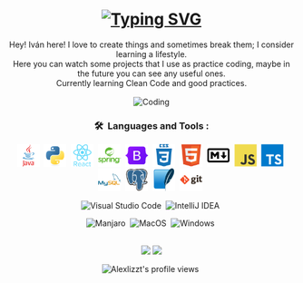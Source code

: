 <h1 align="center">
 <a href="https://git.io/typing-svg"><img src="https://readme-typing-svg.demolab.com?font=Fira+Code&size=30&pause=1000&color=ABD200&center=true&random=false&width=690&lines=print(%22Hello+Friend!%22);print(%22Wellcome+to+my+Github+profile%22)" alt="Typing SVG" /></a>
</h1>
<p align="center">
 Hey! Iván here! I love to create things and sometimes break them; I consider learning a lifestyle. </br>
 Here you can watch some projects that I use as practice coding, maybe in the future you can see any useful ones. </br>
 Currently learning Clean Code and good practices.
</p>
<div align="center" display="block">
<img alt="Coding" src="https://raw.githubusercontent.com/Alexlizzt/Alexlizzt/master/assets/image.gif" align="center"/>
</div>


<div align="center">

### 🛠 &nbsp;Languages and Tools :

<p>
 <img src="https://github.com/devicons/devicon/blob/master/icons/java/java-original-wordmark.svg" title="Java" alt="Java" width="40" height="40"/>&nbsp;
 <img src="https://github.com/devicons/devicon/blob/master/icons/python/python-original.svg" title="Python" alt="Python" width="40" height="40"/>&nbsp;
 <img src="https://github.com/devicons/devicon/blob/master/icons/react/react-original-wordmark.svg" title="React" alt="React" width="40" height="40"/>&nbsp;
 <img src="https://github.com/devicons/devicon/blob/master/icons/spring/spring-original-wordmark.svg" title="Spring" alt="Spring" width="40" height="40"/>&nbsp;
 <img src="https://github.com/devicons/devicon/blob/master/icons/bootstrap/bootstrap-original.svg" title="BootStrap" alt="BootStrap" width="40" height="40"/>&nbsp;
 <img src="https://github.com/devicons/devicon/blob/master/icons/css3/css3-plain-wordmark.svg"  title="CSS3" alt="CSS" width="40" height="40"/>&nbsp;
 <img src="https://github.com/devicons/devicon/blob/master/icons/html5/html5-original.svg" title="HTML5" alt="HTML" width="40" height="40"/>&nbsp;
 <img src="https://github.com/devicons/devicon/blob/master/icons/markdown/markdown-original.svg" title="Markdown" alt="Markdown" width="40" height="40"/>&nbsp;
 <img src="https://github.com/devicons/devicon/blob/master/icons/javascript/javascript-original.svg" title="JavaScript" alt="JavaScript" width="40" height="40"/>&nbsp;
 <img src="https://github.com/devicons/devicon/blob/master/icons/typescript/typescript-original.svg" title="TypeScript" alt=TypeScript" width="40" height="40"/>&nbsp;
 <img src="https://github.com/devicons/devicon/blob/master/icons/mysql/mysql-original-wordmark.svg" title="MySQL"  alt="MySQL" width="40" height="40"/>&nbsp;
 <img src="https://github.com/devicons/devicon/blob/master/icons/postgresql/postgresql-original.svg" title="Postgresql" alt="Postgresql" width="40" height="40"/>&nbsp;
 <img src="https://github.com/devicons/devicon/blob/master/icons/sqlite/sqlite-original.svg" title="SQLite" alt="SQLite" width="40" height="40"/>&nbsp;
 <img src="https://github.com/devicons/devicon/blob/master/icons/git/git-original-wordmark.svg" title="Git" alt="Git" width="40" height="40"/>&nbsp;
</p>

<p>
                                                                                                                                            
 ![Visual Studio Code](https://img.shields.io/badge/-Visual%20Studio%20Code-0078d7?style=flat&logo=visual-studio-code&logoColor=white)&nbsp;
 ![IntelliJ IDEA](https://img.shields.io/badge/-IntelliJ%20IDEA-white?style=flat&logo=intellij-idea&logoColor=111111)&nbsp;                                                                                                                                       
</p>

![Manjaro](https://img.shields.io/badge/-Manjaro-white?style=flat&logo=manjaro)&nbsp;
![MacOS](https://img.shields.io/badge/-MacOS-gray?style=flat&logo=apple)&nbsp;
![Windows](https://img.shields.io/badge/-Windows-gray?style=flat&logo=windows&logoColor=3778bf)&nbsp;
                                                                                                                                          
<br />
</div>                                                                                                                                           
<div align="center">
  <img height="180em" src="https://github-readme-stats.vercel.app/api?username=Alexlizzt&show_icons=true&theme=merko&include_all_commits=true&count_private=true&border_color=A4F72A"/>
  <img height="180em" src="https://github-readme-stats.vercel.app/api/top-langs/?username=Alexlizzt&layout=compact&langs_count=8&border_color=A4F72A&theme=merko"/>
 
 ![Alexlizzt's profile views](https://komarev.com/ghpvc/?username=Alexlizzt&color=green&label=Alexlizzt's+profile+views)&nbsp;
</div>

